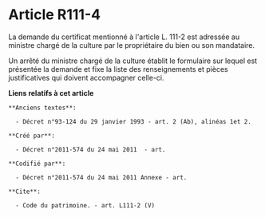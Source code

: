 # Article R111-4

La demande du certificat mentionné à l'article L. 111-2 est adressée au ministre chargé de la culture par le propriétaire du
bien ou son mandataire. 

Un arrêté du ministre chargé de la culture établit le formulaire sur lequel est présentée la demande et fixe la liste des
renseignements et pièces justificatives qui doivent accompagner celle-ci.

**Liens relatifs à cet article**

	**Anciens textes**:

	  - Décret n°93-124 du 29 janvier 1993 - art. 2 (Ab), alinéas 1et 2.

	**Créé par**:

	  - Décret n°2011-574 du 24 mai 2011  - art.

	**Codifié par**:

	  - Décret n°2011-574 du 24 mai 2011 Annexe - art.

	**Cite**:

	  - Code du patrimoine. - art. L111-2 (V)
